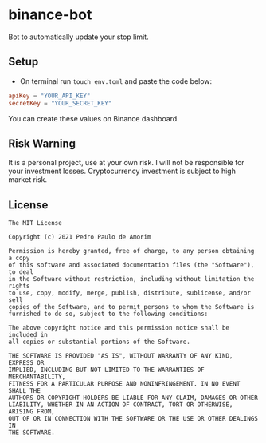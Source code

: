 # binance-bot

Bot to automatically update your stop limit.

## Setup

 - On terminal run `touch env.toml` and paste the code below:

 ```toml
apiKey = "YOUR_API_KEY"
secretKey = "YOUR_SECRET_KEY"
 ```

 You can create these values on Binance dashboard.

 ## Risk Warning

It is a personal project, use at your own risk. I will not be responsible for your investment losses.
Cryptocurrency investment is subject to high market risk.

 ## License

    The MIT License

    Copyright (c) 2021 Pedro Paulo de Amorim

    Permission is hereby granted, free of charge, to any person obtaining a copy
    of this software and associated documentation files (the "Software"), to deal
    in the Software without restriction, including without limitation the rights
    to use, copy, modify, merge, publish, distribute, sublicense, and/or sell
    copies of the Software, and to permit persons to whom the Software is
    furnished to do so, subject to the following conditions:

    The above copyright notice and this permission notice shall be included in
    all copies or substantial portions of the Software.

    THE SOFTWARE IS PROVIDED "AS IS", WITHOUT WARRANTY OF ANY KIND, EXPRESS OR
    IMPLIED, INCLUDING BUT NOT LIMITED TO THE WARRANTIES OF MERCHANTABILITY,
    FITNESS FOR A PARTICULAR PURPOSE AND NONINFRINGEMENT. IN NO EVENT SHALL THE
    AUTHORS OR COPYRIGHT HOLDERS BE LIABLE FOR ANY CLAIM, DAMAGES OR OTHER
    LIABILITY, WHETHER IN AN ACTION OF CONTRACT, TORT OR OTHERWISE, ARISING FROM,
    OUT OF OR IN CONNECTION WITH THE SOFTWARE OR THE USE OR OTHER DEALINGS IN
    THE SOFTWARE.